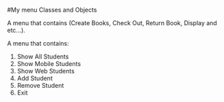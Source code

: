 #My menu Classes and Objects

A menu that contains (Create Books, Check Out, Return Book, Display and etc...).

A menu that contains: 

1. Show All Students
1. Show Mobile Students
1. Show Web Students
1. Add Student
1. Remove Student
1. Exit